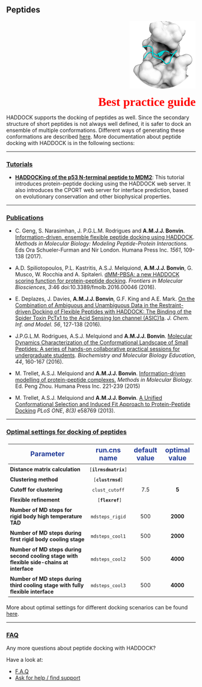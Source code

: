 ## Peptides

<p align="right">
  <img src="./bound_peptide.png" />
</p>

<p style='text-align: right; font-family: "PT Sans"; font-weight: 600;'> <font  size="6" color="RED" >Best practice guide</font></p>

HADDOCK supports the docking of peptides as well.
Since the secondary structure of short peptides is not always well defined, it is safer to dock an ensemble of multiple conformations.
Different ways of generating these conformations are described [here](./structures.md#modelling-of-peptides-and-mutations-in-proteins).
More documentation about peptide docking with HADDOCK is in the following sections:


<hr>

### [Tutorials](../tutorials.md)

* [**HADDOCKing of the p53 N-terminal peptide to MDM2**](/education/molmod/docking/):
 This tutorial introduces protein-peptide docking using the HADDOCK web server. It also introduces the CPORT web server for interface prediction, based on evolutionary conservation and other biophysical properties.  


<hr>

### [Publications](../publications.md)

* C. Geng, S. Narasimhan, J. P.G.L.M. Rodrigues and **A.M.J.J. Bonvin**.
[Information-driven, ensemble flexible peptide docking using HADDOCK](https://doi.org/10.1007/978-1-4939-6798-8_8).
_Methods in Molecular Biology: Modeling Peptide-Protein Interactions._ Eds Ora Schueler-Furman and Nir London. Humana Press Inc. *1561*, 109-138 (2017).


* A.D. Spiliotopoulos, P.L. Kastritis, A.S.J. Melquiond, **A.M.J.J. Bonvin**, G. Musco, W. Rocchia and A. Spitaleri.
[dMM-PBSA: a new HADDOCK scoring function for protein-peptide docking](https://journal.frontiersin.org/article/10.3389/fmolb.2016.00046/full).
_Frontiers in Molecular Biosciences_, *3*:46 doi:10.3389/fmolb.2016.00046 (2016).


* E. Deplazes, J. Davies, **A.M.J.J. Bonvin**, G.F. King and A.E. Mark.
[On the Combination of Ambiguous and Unambiguous Data in the Restraint-driven Docking of Flexible Peptides with HADDOCK: The Binding of the Spider Toxin PcTx1 to the Acid Sensing Ion channel (ASIC)1a](https://doi.org/doi:10.1021/acs.jcim.5b00529).
_J. Chem. Inf. and Model._ *56*, 127-138 (2016).

* J.P.G.L.M. Rodrigues, A.S.J. Melquiond and  **A.M.J.J. Bonvin**.
[Molecular Dynamics Characterization of the Conformational Landscape of Small Peptides: A series of hands-on collaborative practical sessions for undergraduate students](https://doi.org/doi:10.1002/bmb.20941).
_Biochemistry and Molecular Biology Education_, *44*, 160-167 (2016).


* M. Trellet, A.S.J. Melquiond and **A.M.J.J. Bonvin**.
[Information-driven modelling of protein-peptide complexes.](https://link.springer.com/protocol/10.1007/978-1-4939-2285-7_10)
_Methods in Molecular Biology._ Ed. Peng Zhou. Humana Press Inc. 221-239 (2015)

* M. Trellet, A.S.J. Melquiond and **A.M.J.J. Bonvin**.
[A Unified Conformational Selection and Induced Fit Approach to Protein-Peptide Docking](https://dx.plos.org/10.1371/journal.pone.0058769)
_PLoS ONE_, *8(3)* e58769 (2013).



<hr>

### [Optimal settings for docking of peptides](https://wenmr.science.uu.nl/haddock2.4/settings#peptides)

<style>
table, th, td {
    padding: 5px;
}
</style>


|<font size="4" color="#203A98">Parameter</font>|<font size="4" color="#203A98">run.cns name</font>| <font size="4" color="#203A98">default value</font>|<font size="4" color="#203A98">optimal value</font> |
|-|:-:|:-:|:-:| 
|**Distance matrix calculation** | <code>[**ilrmsdmatrix**]</code>|  |  |
|**Clustering method** | <code>[**clustrmsd**]</code>|  |  |   
|**Cutoff for clustering** | <code> clust_cutoff </code>| 7.5 | **5** |  
|**Flexible refinement** | <code> [**flexref**] </code>|  |  | 
|**Number of MD steps for rigid body high temperature TAD**| <code>mdsteps_rigid</code> | 500| **2000**|
|**Number of MD steps during first rigid body cooling stage**| <code>mdsteps_cool1</code> | 500| **2000**|
|**Number of MD steps during second cooling stage with flexible side-chains at interface**|<code>mdsteps_cool2</code> | 500 |**4000**|
|**Number of MD steps during third cooling stage with fully flexible interface**| <code>mdsteps_cool3</code> |500 | **4000**|

More about optimal settings for different docking scenarios can be found [here](https://wenmr.science.uu.nl/haddock2.4/settings#optimal).

<hr>

### [FAQ](../faq.md)

Any more questions about peptide docking with HADDOCK?

Have a look at:
- [F.A.Q](../faq.md)
- [Ask for help / find support](../info.md)
